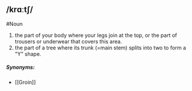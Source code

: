 ## /krɑːtʃ/ 
#Noun
1. the part of your body where your legs join at the top, or the part of trousers or underwear that covers this area.
2. the part of a tree where its trunk (=main stem) splits into two to form a "Y" shape.
  
##### Synonyms:
- [[Groin]]